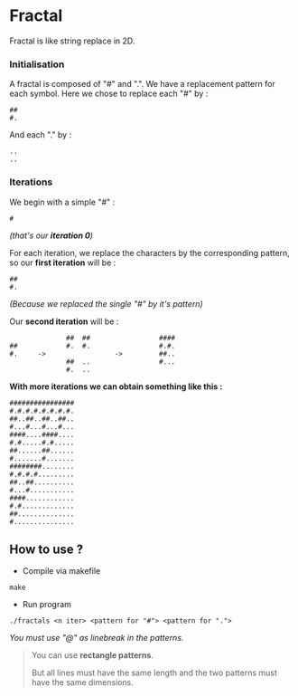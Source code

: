 # Fractal

Fractal is like string replace in 2D.

### Initialisation

A fractal is composed of "#" and ".". We have a replacement pattern for each symbol. Here we chose to replace each "#" by :
```
##
#.
```
And each "." by :
```
..
..
```

### Iterations

We begin with a simple "#" :

```
#
```
_(that's our **iteration 0**)_

For each iteration, we replace the characters by the corresponding pattern, so our **first iteration** will be :
```
##
#.
```
_(Because we replaced the single "#" by it's pattern)_

Our **second iteration** will be :

```
              ##  ##                 ####
##            #.  #.                 #.#.
#.     ->                 ->         ##..
              ##  ..                 #...
              #.  ..
```

**With more iterations we can obtain something like this :**

```
################
#.#.#.#.#.#.#.#.
##..##..##..##..
#...#...#...#...
####....####....
#.#.....#.#.....
##......##......
#.......#.......
########........
#.#.#.#.........
##..##..........
#...#...........
####............
#.#.............
##..............
#...............
```

## How to use ?

- Compile via makefile

```
make
```

- Run program

```
./fractals <n iter> <pattern for "#"> <pattern for ".">
```

_You must use "@" as linebreak in the patterns._

> You can use **rectangle patterns**.
> 
> But all lines must have the same length and the two patterns must have the same dimensions.
